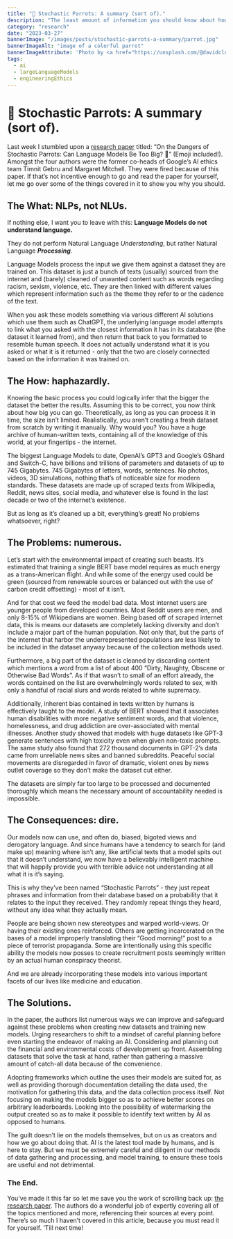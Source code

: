 ```yaml
---
title: "🦜 Stochastic Parrots: A summary (sort of)."
description: "The least amount of information you should know about how the trouble with Large Language Models."
category: "research"
date: "2023-03-27"
bannerImage: "/images/posts/stochastic-parrots-a-summary/parrot.jpg"
bannerImageAlt: "image of a colorful parrot"
bannerImageAttribute: 'Photo by <a href="https://unsplash.com/@davidclode?utm_source=unsplash&utm_medium=referral&utm_content=creditCopyText">David Clode</a> on <a href="https://unsplash.com/photos/G7Jd9fMuRHs?utm_source=unsplash&utm_medium=referral&utm_content=creditCopyText">Unsplash</a>'
tags:
  - ai
  - largeLanguageModels
  - engineeringEthics
---
```


# 🦜 Stochastic Parrots: A summary (sort of).

Last week I stumbled upon a [research paper](https://dl.acm.org/doi/pdf/10.1145/3442188.3445922) titled: “On the Dangers of Stochastic Parrots: Can Language Models Be Too Big? 🦜” (Emoji included!). Amongst the four authors were the former co-heads of Google’s AI ethics team Timnit Gebru and Margaret Mitchell. They were fired because of this paper. If that’s not incentive enough to go and read the paper for yourself, let me go over some of the things covered in it to show you why you should.

## The What: NLPs, not NLUs.

If nothing else, I want you to leave with this: **Language Models do not understand language.**

They do not perform Natural Language _Understanding_, but rather Natural Language **_Processing_**.

Language Models process the input we give them against a dataset they are trained on. This dataset is just a bunch of texts (usually) sourced from the internet and (barely) cleaned of unwanted content such as words regarding racism, sexism, violence, etc. They are then linked with different values which represent information such as the theme they refer to or the cadence of the text.

When you ask these models something via various different AI solutions which use them such as ChatGPT, the underlying language model attempts to link what you asked with the closest information it has in its database (the dataset it learned from), and then return that back to you formatted to resemble human speech. It does not actually understand what it is you asked or what it is it returned - only that the two are closely connected based on the information it was trained on.

## The How: haphazardly.

Knowing the basic process you could logically infer that the bigger the dataset the better the results. Assuming this to be correct, you now think about how big you can go. Theoretically, as long as you can process it in time, the size isn’t limited. Realistically, you aren’t creating a fresh dataset from scratch by writing it manually. Why would you? You have a huge archive of human-written texts, containing all of the knowledge of this world, at your fingertips - the internet.

The biggest Language Models to date, OpenAI’s GPT3 and Google’s GShard and Switch-C, have billions and trillions of parameters and datasets of up to 745 Gigabytes. 745 Gigabytes of letters, words, sentences. No photos, videos, 3D simulations, nothing that’s of noticeable size for modern standards. These datasets are made up of scraped texts from Wikipedia, Reddit, news sites, social media, and whatever else is found in the last decade or two of the internet’s existence.

But as long as it’s cleaned up a bit, everything’s great! No problems whatsoever, right?

## The Problems: numerous.

Let’s start with the environmental impact of creating such beasts. It’s estimated that training a single BERT base model requires as much energy as a trans-American flight. And while some of the energy used could be green (sourced from renewable sources or balanced out with the use of carbon credit offsetting) - most of it isn’t.

And for that cost we feed the model bad data. Most internet users are younger people from developed countries. Most Reddit users are men, and only 8-15% of Wikipedians are women. Being based off of scraped internet data, this is means our datasets are completely lacking diversity and don’t include a major part of the human population. Not only that, but the parts of the internet that harbor the underrepresented populations are less likely to be included in the dataset anyway because of the collection methods used.

Furthermore, a big part of the dataset is cleaned by discarding content which mentions a word from a list of about 400 “Dirty, Naughty, Obscene or Otherwise Bad Words”. As if that wasn’t to small of an effort already, the words contained on the list are overwhelmingly words related to sex, with only a handful of racial slurs and words related to white supremacy.

Additionally, inherent bias contained in texts written by humans is effectively taught to the model. A study of BERT showed that it associates human disabilities with more negative sentiment words, and that violence, homelessness, and drug addiction are over-associated with mental illnesses. Another study showed that models with huge datasets like GPT-3 generate sentences with high toxicity even when given non-toxic prompts. The same study also found that 272 thousand documents in GPT-2’s data came from unreliable news sites and banned subreddits. Peaceful social movements are disregarded in favor of dramatic, violent ones by news outlet coverage so they don’t make the dataset cut either.

The datasets are simply far too large to be processed and documented thoroughly which means the necessary amount of accountability needed is impossible.

## The Consequences: dire.

Our models now can use, and often do, biased, bigoted views and derogatory language. And since humans have a tendency to search for (and make up) meaning where isn’t any, like artificial texts that a model spits out that it doesn’t understand, we now have a believably intelligent machine that will happily provide you with terrible advice not understanding at all what it is it’s saying.

This is why they’ve been named “Stochastic Parrots” - they just repeat phrases and information from their database based on a probability that it relates to the input they received. They randomly repeat things they heard, without any idea what they actually mean.

People are being shown new stereotypes and warped world-views. Or having their existing ones reinforced. Others are getting incarcerated on the bases of a model improperly translating their “Good morning!” post to a piece of terrorist propaganda. Some are intentionally using this specific ability the models now posses to create recruitment posts seemingly written by an actual human conspiracy theorist.

And we are already incorporating these models into various important facets of our lives like medicine and education.

## The Solutions.

In the paper, the authors list numerous ways we can improve and safeguard against these problems when creating new datasets and training new models. Urging researchers to shift to a mindset of careful planning before even starting the endeavor of making an AI. Considering and planning out the financial and environmental costs of development up front. Assembling datasets that solve the task at hand, rather than gathering a massive amount of catch-all data because of the convenience.

Adopting frameworks which outline the uses their models are suited for, as well as providing thorough documentation detailing the data used, the motivation for gathering this data, and the data collection process itself. Not focusing on making the models bigger so as to achieve better scores on arbitrary leaderboards. Looking into the possibility of watermarking the output created so as to make it possible to identify text written by AI as opposed to humans.

The guilt doesn’t lie on the models themselves, but on us as creators and how we go about doing that. AI is the latest tool made by humans, and is here to stay. But we must be extremely careful and diligent in our methods of data gathering and processing, and model training, to ensure these tools are useful and not detrimental.

### The End.

You’ve made it this far so let me save you the work of scrolling back up: [the research paper](https://dl.acm.org/doi/pdf/10.1145/3442188.3445922). The authors do a wonderful job of expertly covering all of the topics mentioned and more, referencing their sources at every point. There’s so much I haven’t covered in this article, because you must read it for yourself. ‘Till next time!

